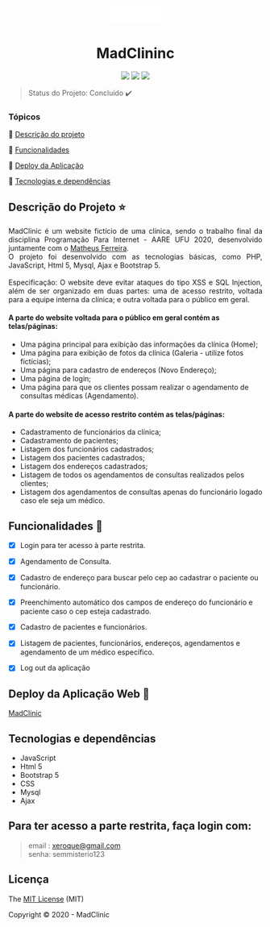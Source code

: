 <p align="center">
<img src="https://github.com/JoaoVictorfss/madClinic/blob/master/images/mad-clinic_logo.png" width=20%>
</p>

<h1 align="center"> MadClininc </h1>

<p align="center">
  <p align="center">
  <img src="http://img.shields.io/static/v1?label=last%20commit&message=december&color=information&style=plastic"/>
  <img src="http://img.shields.io/static/v1?label=license&message=MIT&color=green&style=plastic"/>
  <img src="http://img.shields.io/static/v1?label=status&message=concluido&color=GREEN&style=plastic"/>
</p>
</p>

> Status do Projeto: Concluído :heavy_check_mark:

### Tópicos 

:small_blue_diamond: [Descrição do projeto](#descrição-do-projeto-star)

:small_blue_diamond: [Funcionalidades](#funcionalidades-checkered_flag)

:small_blue_diamond: [Deploy da Aplicação](#deploy-da-aplicação-web-dash)

:small_blue_diamond: [Tecnologias e dependências](#tecnologias-e-dependências)


## Descrição do Projeto :star:
<p align="justify">
    MadClinic é um website fictício de uma clínica, sendo o trabalho final da disciplina Programação Para Internet - AARE UFU 2020, desenvolvido
    juntamente com o  <a href="https://github.com/MateusFerreiraSilva/">Matheus Ferreira</a>.<br>
    O projeto foi desenvolvido com as tecnologias básicas, como PHP, JavaScript, Html 5, Mysql, Ajax e Bootstrap 5.<br><br>
    Especificação: O website deve evitar ataques do tipo XSS e SQL Injection, além
    de ser organizado em duas partes: uma de acesso restrito, voltada para a equipe interna da clínica; e outra voltada para o público em geral.
    
#### A parte do website voltada para o público em geral contém as telas/páginas:
 - Uma página principal para exibição das informações da clínica (Home);
 - Uma página para exibição de fotos da clínica (Galeria - utilize fotos fictícias);
 - Uma página para cadastro de endereços (Novo Endereço);
 - Uma página de login;
 - Uma página para que os clientes possam realizar o agendamento de consultas médicas
(Agendamento).
#### A parte do website de acesso restrito contém as telas/páginas:
- Cadastramento de funcionários da clínica;
- Cadastramento de pacientes;
- Listagem dos funcionários cadastrados;
- Listagem dos pacientes cadastrados;
- Listagem dos endereços cadastrados;
- Listagem de todos os agendamentos de consultas realizados pelos clientes;
- Listagem dos agendamentos de consultas apenas do funcionário logado caso ele seja um médico.  
</p>

## Funcionalidades :checkered_flag:
- [X] Login para ter acesso à parte restrita.
- [X] Agendamento de Consulta.
- [X] Cadastro de endereço para buscar pelo cep ao cadastrar o paciente ou funcionário.
- [X] Preenchimento automático dos campos de endereço do funcionário e paciente caso o cep esteja cadastrado.
- [X] Cadastro de pacientes e funcionários.
- [X] Listagem de pacientes, funcionários, endereços, agendamentos e agendamento de um médico específico.
- [X] Log out da aplicação


## Deploy da Aplicação Web :dash:
<a href="https://github.com/MateusFerreiraSilva/">MadClinic</a>

## Tecnologias e dependências
  - JavaScript
  - Html 5
  - Bootstrap 5
  - CSS
  - Mysql
  - Ajax
  
## Para ter acesso a parte restrita, faça login com:
  > email : xeroque@gmail.com <br>
  > senha: semmisterio123
 
  
  ## Licença 
  The [MIT License]() (MIT)

  Copyright :copyright: 2020 - MadClinic
